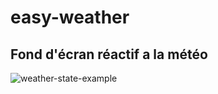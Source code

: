 # easy-weather

## Fond d'écran réactif a la météo
![weather-state-example](https://github.com/EwanQuelo/easy-weather/assets/156847481/6e279090-eea1-4280-a4df-f0085a1a1168)
